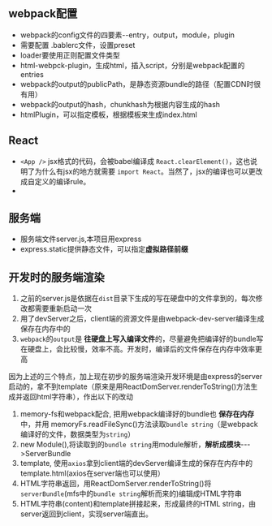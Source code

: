 ## webpack配置

- webpack的config文件的四要素--entry，output，module，plugin
- 需要配置 .bablerc文件，设置preset
- loader要使用正则配置文件类型
- html-webpck-plugin，生成html，插入script，分别是webpack配置的entries
- webpack的output的publicPath，是静态资源bundle的路径（配置CDN时很有用）
- webpack的output的hash，chunkhash为根据内容生成的hash
- htmlPlugin，可以指定模板，根据模板来生成index.html


## React
- `<App />` jsx格式的代码，会被babel编译成 `React.clearElement()`，这也说明了为什么有jsx的地方就需要 `import React`。当然了，jsx的编译也可以更改成自定义的编译rule。
- 

## 服务端
- 服务端文件server.js,本项目用express
- express.static提供静态文件，可以指定**虚拟路径前缀**


## 开发时的服务端渲染
1. 之前的server.js是依据在`dist`目录下生成的写在硬盘中的文件拿到的，每次修改都需要重新启动一次
2. 用了devServer之后，client端的资源文件是由webpack-dev-server编译生成保存在内存中的
3. `webpack`的`output`是 **往硬盘上写入编译文件**的，尽量避免把编译好的bundle写在硬盘上，会比较慢，效率不高。开发时，编译后的文件保存在内存中效率更高

因为上述的三个特点，加上现在初步的服务端渲染开发环境是由express的server启动的，拿不到template（原来是用ReactDomServer.renderToString()方法生成并返回html字符串），作出以下的改动

1. memory-fs和webpack配合, 把用webpack编译好的bundle也 **保存在内存**中，并用 memoryFs.readFileSync()方法读取`bundle string`（是webpack编译好的文件，数据类型为`string`）
2. new Module(),将读取到的`bundle string`用module解析，**解析成模块**--->ServerBundle
3. template, 使用`axios`拿到client端的devServer编译生成的保存在内存中的template.html(axios在server端也可以使用）
4. HTML字符串返回，用ReactDomServer.renderToString()将`serverBundle`(mfs中的`bundle string`解析而来的)编辑成HTML字符串
5. HTML字符串(content)和template拼接起来，形成最终的HTML string，由server返回到client，实现server端直出。